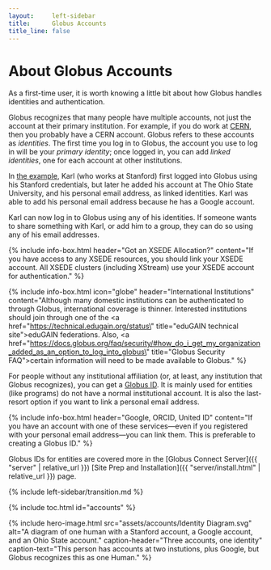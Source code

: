 ```yaml
---
layout:     left-sidebar
title:      Globus Accounts
title_line: false
---
```


# About Globus Accounts

As a first-time user, it is worth knowing a little bit about how Globus handles
identities and authentication.

Globus recognizes that many people have multiple accounts, not just the account
at their primary institution.  For example, if you do work at
[CERN](https://home.cern), then you probably have a CERN account.  Globus
refers to these accounts as _identities_.  The first time you log in to Globus,
the account you use to log in will be your _primary identity_; once logged in,
you can add _linked identities_, one for each account at other institutions.

In <a href="#example">the example</a>, Karl (who works at Stanford) first
logged into Globus using his Stanford credentials, but later he added his
account at The Ohio State University, and his personal email address, as linked
identities.  Karl was able to add his personal email address because he has a
Google account.

Karl can now log in to Globus using any of his identities.  If someone wants to
share something with Karl, or add him to a group, they can do so using any of
his email addresses.

{% include info-box.html
   header="Got an XSEDE Allocation?"
   content="If you have access to any XSEDE resources, you should link your XSEDE account.  All XSEDE clusters (including XStream) use your XSEDE account for authentication."
%}

{% include info-box.html
   icon="globe"
   header="International Institutions"
   content="Although many domestic institutions can be authenticated to through Globus, international coverage is thinner.  Interested institutions should join through one of the <a href=\"https://technical.edugain.org/status\" title=\"eduGAIN technical site\">eduGAIN federations</a>.  Also, <a href=\"https://docs.globus.org/faq/security/#how_do_i_get_my_organization_added_as_an_option_to_log_into_globus\" title=\"Globus Security FAQ\">certain information</a> will need to be made available to Globus."
%}

For people without any institutional affiliation (or, at least, any institution
that Globus recognizes), you can get a [Globus ID](https://www.globusid.org).
It is mainly used for entities (like programs) do not have a normal
institutional account.  It is also the last-resort option if you want to link a
personal email address.

{% include info-box.html
   header="Google, ORCID, United ID"
   content="If you have an account with one of these services—even if you registered with your personal email address—you can link them.  This is preferable to creating a Globus ID."
%}

Globus IDs for entities are covered more in the [Globus Connect Server]({{
"server" | relative_url }}) [Site Prep and Installation]({{
"server/install.html" | relative_url }}) page.

{% include left-sidebar/transition.md %}

{% include toc.html id="accounts" %}

<a name="example"></a>
{% include hero-image.html
   src="assets/accounts/Identity Diagram.svg"
   alt="A diagram of one human with a Stanford account, a Google account, and an Ohio State account."
   caption-header="Three accounts, one identity"
   caption-text="This person has accounts at two instutions, plus Google, but Globus recognizes this as one Human."
%}

